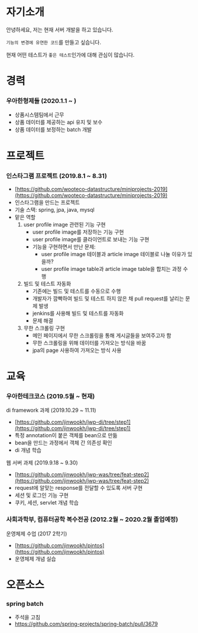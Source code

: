 # 자기소개

안녕하세요, 저는 현재 서버 개발을 하고 있습니다.

`기능의 변경에 유연한 코드`를 만들고 싶습니다.

현재 어떤 테스트가 `좋은 테스트`인가에 대해 관심이 많습니다.

# 경력

### 우아한형제들 (2020.1.1 ~ )
- 상품시스템팀에서 근무
- 상품 데이터를 제공하는 api 유지 및 보수
- 상품 데이터를 보정하는 batch 개발

# 프로젝트

### 인스타그램 프로젝트 (2019.8.1 ~ 8.31)

- [https://github.com/wooteco-datastructure/miniprojects-2019](https://github.com/wooteco-datastructure/miniprojects-2019)
- 인스타그램을 만드는 프로젝트
- 기술 스택: spring, jpa, java, mysql
- 맡은 역할
    1. user profile image 관련된 기능 구현
        - user profile image를 저장하는 기능 구현
        - user profile image를 클라이언트로 보내는 기능 구현
        - 기능을 구현하면서 만난 문제:
            - user profile image 테이블과 article image 테이블로 나눌 이유가 있을까?
            - user profile image table과 article image table을 합치는 과정 수행
    2. 빌드 및 테스트 자동화
        - 기존에는 빌드 및 테스트를 수동으로 수행
        - 개발자가 깜빡하여 빌드 및 테스트 하지 않은 채 pull request를 날리는 문제 발생
        - jenkins를 사용해 빌드 및 테스트를 자동화
        - 문제 해결
    3. 무한 스크롤링 구현
        - 메인 페이지에서 무한 스크롤링을 통해 게시글들을 보여주고자 함
        - 무한 스크롤링을 위해 데이터를 가져오는 방식을 바꿈
        - jpa의 page 사용하여 가져오는 방식 사용

# 교육

### 우아한테크코스 (2019.5월 ~ 현재)

di framework 과제 (2019.10.29 ~ 11.11)
- [https://github.com/jinwookh/jwp-di/tree/step1](https://github.com/jinwookh/jwp-di/tree/step1)
- 특정 annotation이 붙은 객체를 bean으로 만듦
- bean을 만드는 과정에서 객체 간 의존성 확인
- di 개념 학습

웹 서버 과제 (2019.9.18 ~ 9.30)
- [https://github.com/jinwookh/jwp-was/tree/feat-step2](https://github.com/jinwookh/jwp-was/tree/feat-step2)
- request에 알맞는 response를 전달할 수 있도록 서버 구현
- 세션 및 로그인 기능 구현
- 쿠키, 세션, servlet 개념 학습

### 사회과학부, 컴퓨터공학 복수전공 (2012.2월 ~ 2020.2월 졸업예정)

운영체제 수업 (2017 2학기)
- [https://github.com/jinwookh/pintos](https://github.com/jinwookh/pintos)
- 운영체제 개념 실습

# 오픈소스
### spring batch
- 주석을 고침
- https://github.com/spring-projects/spring-batch/pull/3679
